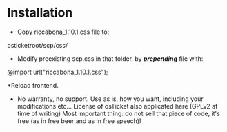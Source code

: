 # Installation

* Copy riccabona_1.10.1.css file to:

osticketroot/scp/css/


* Modify preexisting scp.css in that folder, by ***prepending*** file with:

@import url("riccabona_1.10.1.css");


*Reload frontend.


* No warranty, no support. Use as is, how you want, including your modifications etc... License of osTicket also applicated here (GPLv2 at time of writing) Most important thing: do not sell that piece of code, it's free (as in free beer and as in free speech)!

